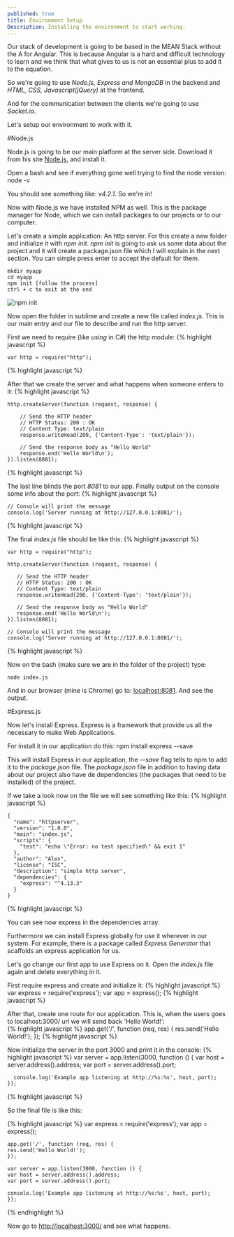 ```yaml
---
published: true
title: Environment Setup
Description: Installing the environment to start working.
---
```




Our stack of development is going to be based in the MEAN Stack without the A for Angular. This is because Angular is a hard and difficult technology to learn and we think that what gives to us is not an essential plus to add it to the equation. 

So we're going to use *Node.js, Express and MongoDB* in the backend and *HTML, CSS, Javascript(jQuery)* at the frontend. 

And for the communication between the clients we're going to use *Socket.io*.

Let's setup our environment to work with it.

#Node.js

Node.js is going to be our main platform at the server side. Download it from his site [Node.js](!https://nodejs.org/), and install it.

Open a bash and see if everything gone well trying to find the node version:
	node -v

You should see something like: *v4.2.1*. So we're in! 

Now with Node.js we have installed NPM as well. This is the package manager for Node, which we can install packages to our projects or to our computer. 

Let's create a simple application: An http server. For this create a new folder and initialize it with *npm init*. *npm init* is going to ask us some data about the project and it will create a package.json file which I will explain in the next section. You can simple press enter to accept the default for them. 

	mkdir myapp
    cd myapp
    npm init [follow the process]
    ctrl + c to exit at the end

![npm init](http://i.imgur.com/arQobZz.gif)

Now open the folder in sublime and create a new file called *index.js*. This is our main entry and our file to describe and run the http server.

First we need to require (like *using* in C#) the http module:
{% highlight javascript %}

	var http = require("http");
{% highlight javascript %}

After that we create the server and what happens when someone enters to it:
{% highlight javascript %}

	http.createServer(function (request, response) {

   		// Send the HTTP header 
   		// HTTP Status: 200 : OK
   		// Content Type: text/plain
   		response.writeHead(200, {'Content-Type': 'text/plain'});
   
   		// Send the response body as "Hello World"
   		response.end('Hello World\n');
	}).listen(8081);	
{% highlight javascript %}

The last line blinds the port *8081* to our app. Finally output on the console some info about the port: 
{% highlight javascript %}

	// Console will print the message
	console.log('Server running at http://127.0.0.1:8081/');
{% highlight javascript %}


The final *index.js* file should be like this:
{% highlight javascript %}

    var http = require("http");
    
    http.createServer(function (request, response) {
    
       // Send the HTTP header 
       // HTTP Status: 200 : OK
       // Content Type: text/plain
       response.writeHead(200, {'Content-Type': 'text/plain'});
       
       // Send the response body as "Hello World"
       response.end('Hello World\n');
    }).listen(8081);
    
    // Console will print the message
    console.log('Server running at http://127.0.0.1:8081/');
{% highlight javascript %}


Now on the bash (make sure we are in the folder of the project) type:

	node index.js

And in our browser (mine is Chrome) go to: [localhost:8081](localhost:8081). And see the output.

#Express.js

Now let's install Express. Express is a framework that provide us all the necessary to make Web Applications.

For install it in our application do this:
	npm install express --save

This will install Express in our application, the *--save* flag tells to npm to add it to the *package.json* file. The *package.json* file in addition to having data about our project also have de dependencies (the packages that need to be installed) of the project. 

If we take a look now on the file we will see something like this:
{% highlight javascript %}

    {
      "name": "httpserver",
      "version": "1.0.0",
      "main": "index.js",
      "scripts": {
        "test": "echo \"Error: no test specified\" && exit 1"
      },
      "author": "Alex",
      "license": "ISC",
      "description": "simple http server",
      "dependencies": {
        "express": "^4.13.3"
      }
    }
{% highlight javascript %}

You can see now express in the dependencies array.

Furthermore we can install Express globally for use it wherever in our system. For example, there is a package called *Express Generator* that scaffolds an express application for us. 

Let's go change our first app to use Express on it. Open the *index.js* file again and delete everything in it. 

First require express and create and initialize it:
{% highlight javascript %}
    var express = require('express');
    var app = express();
{% highlight javascript %}

After that, create one route for our application. This is, when the users goes to localhost:3000/ url we will send back 'Hello World!':    
{% highlight javascript %}
    app.get('/', function (req, res) {
      res.send('Hello World!');
    });
{% highlight javascript %}

    
Now initialize the server in the port 3000 and print it in the console: 
{% highlight javascript %}
    var server = app.listen(3000, function () {
      var host = server.address().address;
      var port = server.address().port;
    
      console.log('Example app listening at http://%s:%s', host, port);
    });
{% highlight javascript %}

    
So the final file is like this:

{% highlight javascript %}
    var express = require('express');
    var app = express();
    
    app.get('/', function (req, res) {
    res.send('Hello World!');
    });
    
    var server = app.listen(3000, function () {
    var host = server.address().address;
    var port = server.address().port;
    
    console.log('Example app listening at http://%s:%s', host, port);
    });
{% endhighlight %}

Now go to [http://localhost:3000/](http://localhost:3000/) and see what happens.
